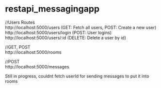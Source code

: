 # restapi_messagingapp  
//Users Routes  
http://localhost:5000/users (GET: Fetch all users, POST: Create a new user)  
http://localhost:5000/users/login (POST: User logins)  
http://localhost:5000/users/:id (DELETE: Delete a user by id)



//GET, POST  
http://localhost:5000/rooms  

//POST  
http://localhost:5000/messages  

Still in progress, couldnt fetch userId for sending messages to put it into rooms  
